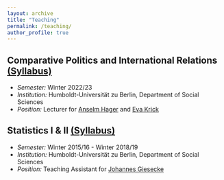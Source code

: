 ```yaml
---
layout: archive
title: "Teaching"
permalink: /teaching/
author_profile: true
---
```

## Comparative Politics and International Relations [(Syllabus)]() 
* *Semester:*  Winter 2022/23  
* *Institution:* Humboldt-Universität zu Berlin, Department of Social Sciences   
* *Position:* Lecturer for [Anselm Hager](https://anselmhager.com/) and [Eva Krick](https://evakrick.wordpress.com/)   



## Statistics I & II [(Syllabus)]()  
* *Semester:*  Winter 2015/16 - Winter 2018/19  
* *Institution:* Humboldt-Universität zu Berlin, Department of Social Sciences   
* *Position:* Teaching Assistant for [Johannes Giesecke](https://www.sowi.hu-berlin.de/de/lehrbereiche/empisoz/a-z/giesecke)
